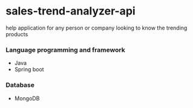 # sales-trend-analyzer-api

help application for any person or company looking to know the trending products

### Language programming and framework
* Java
* Spring boot

### Database
* MongoDB
